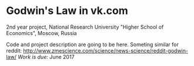 # Godwin's Law in vk.com
2nd year project, National Research University "Higher School of Economics", Moscow, Russia

Code and project description are going to be here.
Someting similar for reddit: http://www.zmescience.com/science/news-science/reddit-godwin-law/
*Work is due:* June 2017
